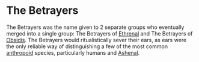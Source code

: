 # The Betrayers

The Betrayers was the name given to 2 separate groups who eventually merged into a single group: The Betrayers of [Ethrenal](../figures/ethrenal.md) and The Betrayers of [Obsidis](../figures/obsidis.md). The Betrayers would ritualistically sever their ears, as ears were the only reliable way of distinguishing a few of the most common [anthropoid](../inhabitants/anthropoids/introduction.md) species, particularly humans and [Ashenal](../inhabitants/anthropoids/ashenal.md).